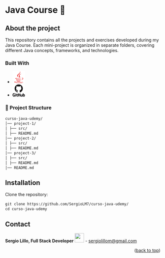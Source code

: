 # Java Course 🚀  

## About the project
This repository contains all the projects and exercises developed during my Java Course. Each mini-project is organized in separate folders, covering different Java concepts, frameworks, and technologies.  

### Built With

* <img src="https://github.com/devicons/devicon/blob/master/icons/java/java-plain.svg"  title="Java" alt="Java" width="40" height="40"/>&nbsp;
* <img src="https://github.com/devicons/devicon/blob/master/icons/github/github-original-wordmark.svg" title="github" alt="github" width="40" height="40"/>&nbsp;

### 📁 Project Structure  
```plaintext
curso-java-udemy/ 
│── project-1/ 
│ ├── src/ 
│ ├── README.md 
│── project-2/ 
│ ├── src/ 
│ ├── README.md 
│── project-3/ 
│ ├── src/ 
│ ├── README.md 
│── README.md 
```


## Installation
Clone the repository:

```
git clone https://github.com/SergioLM7/curso-java-udemy/
cd curso-java-udemy
```
## Contact

**Sergio Lillo, Full Stack Developer**
<a href="https://www.linkedin.com/in/lillosergio/" target="_blank"> <img src="https://upload.wikimedia.org/wikipedia/commons/thumb/8/81/LinkedIn_icon.svg/1200px-LinkedIn_icon.svg.png" width=30px, height=30px/></a> - sergiolillom@gmail.com

<p align="right">(<a href="#readme-top">back to top</a>)</p>
